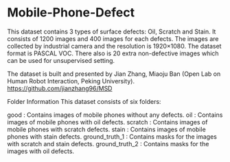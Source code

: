 # Mobile-Phone-Defect

This dataset contains 3 types of surface defects: Oil, Scratch and Stain. It consists of 1200 images and 400 images for each defects. The images are collected by industrial camera and the resolution is 1920×1080. The dataset format is PASCAL VOC. There also is 20 extra non-defective images which can be used for unsupervised setting.

The dataset is built and presented by Jian Zhang, Miaoju Ban (Open Lab on Human Robot Interaction, Peking University). https://github.com/jianzhang96/MSD

Folder Information
This dataset consists of six folders:

good : Contains images of mobile phones without any defects.
oil : Contains images of mobile phones with oil defects.
scratch : Contains images of mobile phones with scratch defects.
stain : Contains images of mobile phones with stain defects.
ground_truth_1 : Contains masks for the images with scratch and stain defects.
ground_truth_2 : Contains masks for the images with oil defects.
